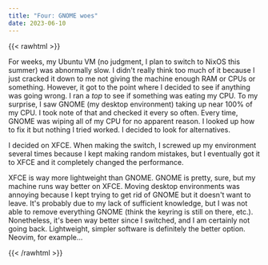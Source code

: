 ```yaml
---
title: "Four: GNOME woes"
date: 2023-06-10
---
```

{{< rawhtml >}}
<p>
          For weeks, my Ubuntu VM (no judgment, I plan to switch to NixOS this summer) was abnormally slow. I didn't really think too much of it because I just cracked it down to me not giving the machine enough RAM or CPUs or something. However, it got to the point where I decided to see if anything was going wrong. I ran a <i>top</i> to see if something was eating my CPU. To my surprise, I saw GNOME (my desktop environment) taking up near 100% of my CPU. I took note of that and checked it every so often. Every time, GNOME was wiping all of my CPU for no apparent reason. I looked up how to fix it but nothing I tried worked. I decided to look for alternatives.
        </p>
        <p>
          I decided on XFCE. When making the switch, I screwed up my environment several times because I kept making random mistakes, but I eventually got it to XFCE and it completely changed the performance.
        </p>
        <p>
          XFCE is way more lightweight than GNOME. GNOME is pretty, sure, but my machine runs way better on XFCE. Moving desktop environments was annoying because I kept trying to get rid of GNOME but it doesn't want to leave. It's probably due to my lack of sufficient knowledge, but I was not able to remove everything GNOME (think the keyring is still on there, etc.). Nonetheless, it's been way better since I switched, and I am certainly not going back. Lightweight, simpler software is definitely the better option. Neovim, for example...
        </p>
{{< /rawhtml >}}

